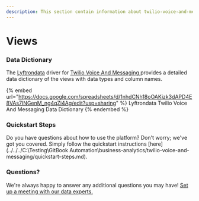 ```yaml
---
description: This section contain information about twilio-voice-and-messaging connector views information
---
```


# Views

### Data Dictionary

The [Lyftrondata](https://www.lyftrondata.com/) driver for [Twilio Voice And Messaging](https://www.lyftrondata.com/integration/business-analytics/twillio//)[ ](https://www.lyftrondata.com/integration/twilio-voice-and-messaging/)provides a detailed data dictionary of the views with data types and column names.

{% embed url="https://docs.google.com/spreadsheets/d/1nhdCNh18oOAKizk3dAPD4E8VAs7INGenM_ng4qZi4Ag/edit?usp=sharing" %}
Lyftrondata Twilio Voice And Messaging Data Dictionary
{% endembed %}

### Quickstart Steps

Do you have questions about how to use the platform? Don't worry; we've got you covered. Simply follow the quickstart instructions [here](../../../C:\Testing\GitBook Automation\business-analytics/twilio-voice-and-messaging/quickstart-steps.md).

### Questions? <a href="#questions" id="questions"></a>

We're always happy to answer any additional questions you may have! [Set up a meeting with our data experts.](https://www.lyftrondata.com/book-a-meeting/)


